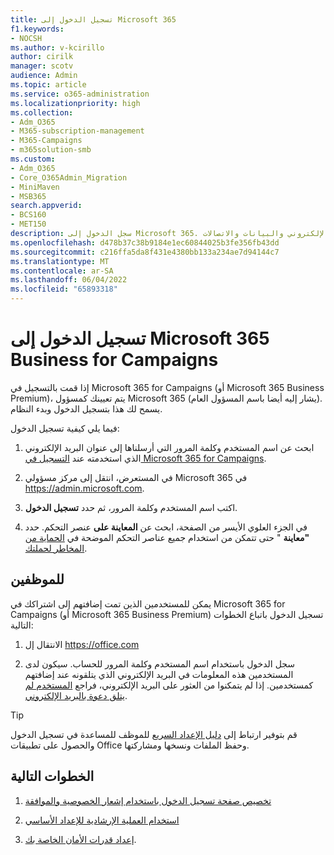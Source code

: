 ```yaml
---
title: تسجيل الدخول إلى Microsoft 365
f1.keywords:
- NOCSH
ms.author: v-kcirillo
author: cirilk
manager: scotv
audience: Admin
ms.topic: article
ms.service: o365-administration
ms.localizationpriority: high
ms.collection:
- Adm_O365
- M365-subscription-management
- M365-Campaigns
- m365solution-smb
ms.custom:
- Adm_O365
- Core_O365Admin_Migration
- MiniMaven
- MSB365
search.appverid:
- BCS160
- MET150
description: سجل الدخول إلى Microsoft 365. قم بحماية عملك أو تدريبك أو حملتك من تهديدات الأمان عبر الإنترنت للبريد الإلكتروني والبيانات والاتصالات.
ms.openlocfilehash: d478b37c38b9184e1ec60844025b3fe356fb43dd
ms.sourcegitcommit: c216ffa5da8f431e4380bb133a234ae7d94144c7
ms.translationtype: MT
ms.contentlocale: ar-SA
ms.lasthandoff: 06/04/2022
ms.locfileid: "65893318"
---
```

# <a name="sign-in-to-microsoft-365-business-for-campaigns"></a>تسجيل الدخول إلى Microsoft 365 Business for Campaigns

إذا قمت بالتسجيل في Microsoft 365 for Campaigns (أو Microsoft 365 Business Premium)، يتم تعيينك كمسؤول Microsoft 365 (يشار إليه أيضا باسم المسؤول العام). يسمح لك هذا بتسجيل الدخول وبدء النظام. 

فيما يلي كيفية تسجيل الدخول:

1. ابحث عن اسم المستخدم وكلمة المرور التي أرسلناها إلى عنوان البريد الإلكتروني الذي استخدمته عند [التسجيل في Microsoft 365 for Campaigns](m365-campaigns-sign-up.md).

2. في المستعرض، انتقل إلى مركز مسؤولي Microsoft 365 في <a href="https://go.microsoft.com/fwlink/p/?linkid=837890" target="_blank">https://admin.microsoft.com</a>.

3. اكتب اسم المستخدم وكلمة المرور، ثم حدد **تسجيل الدخول**.

4. في الجزء العلوي الأيسر من الصفحة، ابحث عن **المعاينة على** عنصر التحكم. حدد **"معاينة** " حتى تتمكن من استخدام جميع عناصر التحكم الموضحة في [الحماية من المخاطر لحملتك](m365bp-security-overview.md).

## <a name="for-staff"></a>للموظفين

يمكن للمستخدمين الذين تمت إضافتهم إلى اشتراكك في Microsoft 365 for Campaigns (أو Microsoft 365 Business Premium) تسجيل الدخول باتباع الخطوات التالية:

1. الانتقال إل <a href="https://office.com" target="_blank">https://office.com</a>

2. سجل الدخول باستخدام اسم المستخدم وكلمة المرور للحساب. سيكون لدى المستخدمين هذه المعلومات في البريد الإلكتروني الذي يتلقونه عند إضافتهم كمستخدمين. إذا لم يتمكنوا من العثور على البريد الإلكتروني، فراجع [المستخدم لم يتلق دعوة بالبريد الإلكتروني](../admin/simplified-signup/admin-invite-business-standard.md#i-shared-an-email-invite-but-the-user-didnt-receive-the-email).

> [!TIP]
> قم بتوفير ارتباط إلى [دليل الإعداد السريع](../admin/setup/employee-quick-setup.md) للموظف للمساعدة في تسجيل الدخول والحصول على تطبيقات Office وحفظ الملفات ونسخها ومشاركتها.

## <a name="next-steps"></a>الخطوات التالية

1. [تخصيص صفحة تسجيل الدخول باستخدام إشعار الخصوصية والموافقة](m365-customize-sign-in.md)

2. [استخدام العملية الإرشادية للإعداد الأساسي](m365bp-setup.md)

3. [إعداد قدرات الأمان الخاصة بك](m365bp-security-overview.md).
